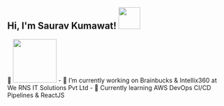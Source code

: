 <h2> Hi, I'm Saurav Kumawat! <img src="https://media.giphy.com/media/DZrp2DjxS7P5aVzmOj/giphy.gif" width="50"></h2> 👋
<img src="https://media.giphy.com/media/h1QmJxwoCr19BtTkGt/giphy.gif" width="100">
- 🔭 I’m currently working on Brainbucks & Intellix360 at We RNS IT Solutions Pvt Ltd
- 🌱 Currently learning AWS DevOps CI/CD Pipelines & ReactJS
<!--
**imsrv/imsrv** is a ✨ _special_ ✨ repository because its `README.md` (this file) appears on your GitHub profile.

Here are some ideas to get you started:

- 🔭 I’m currently working on ...
- 🌱 I’m currently learning ...
- 👯 I’m looking to collaborate on ...
- 🤔 I’m looking for help with ...
- 💬 Ask me about ...
- 📫 How to reach me: ...
- 😄 Pronouns: ...
- ⚡ Fun fact: ...
-->
